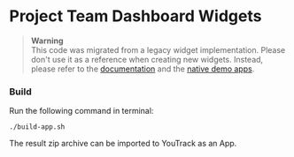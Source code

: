 # Project Team Dashboard Widgets

> **Warning**  
> This code was migrated from a legacy widget implementation.
> Please don't use it as a reference when creating new widgets.
> Instead, please refer to the [documentation](https://www.jetbrains.com/help/youtrack/devportal-apps/apps-documentation.html) and the [native demo apps](https://github.com/JetBrains/youtrack-demo-app).

### Build
Run the following command in terminal:
```shell
./build-app.sh
```
The result zip archive can be imported to YouTrack as an App.